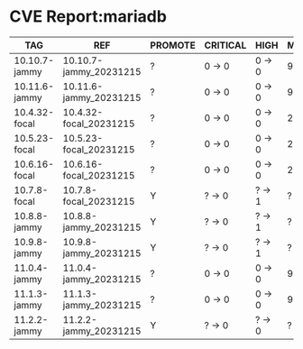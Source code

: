 # CVE Report:mariadb
|      TAG      |          REF           | PROMOTE | CRITICAL |  HIGH  | MEDIUM |  LOW   | UNKNOWN |
|---------------|------------------------|---------|----------|--------|--------|--------|---------|
| 10.10.7-jammy | 10.10.7-jammy_20231215 | ?       | 0 -> 0   | 0 -> 0 | 9 -> 3 | 9 -> 4 | 0 -> 0  |
| 10.11.6-jammy | 10.11.6-jammy_20231215 | ?       | 0 -> 0   | 0 -> 0 | 9 -> 3 | 9 -> 4 | 0 -> 0  |
| 10.4.32-focal | 10.4.32-focal_20231215 | ?       | 0 -> 0   | 0 -> 0 | 2 -> 1 | 6 -> 4 | 0 -> 0  |
| 10.5.23-focal | 10.5.23-focal_20231215 | ?       | 0 -> 0   | 0 -> 0 | 2 -> 1 | 6 -> 4 | 0 -> 0  |
| 10.6.16-focal | 10.6.16-focal_20231215 | ?       | 0 -> 0   | 0 -> 0 | 2 -> 1 | 6 -> 4 | 0 -> 0  |
| 10.7.8-focal  | 10.7.8-focal_20231215  | Y       | ? -> 0   | ? -> 1 | ? -> 5 | ? -> 5 | ? -> 0  |
| 10.8.8-jammy  | 10.8.8-jammy_20231215  | Y       | ? -> 0   | ? -> 1 | ? -> 7 | ? -> 5 | ? -> 0  |
| 10.9.8-jammy  | 10.9.8-jammy_20231215  | Y       | ? -> 0   | ? -> 1 | ? -> 7 | ? -> 5 | ? -> 0  |
| 11.0.4-jammy  | 11.0.4-jammy_20231215  | ?       | 0 -> 0   | 0 -> 0 | 9 -> 3 | 9 -> 4 | 0 -> 0  |
| 11.1.3-jammy  | 11.1.3-jammy_20231215  | ?       | 0 -> 0   | 0 -> 0 | 9 -> 3 | 9 -> 4 | 0 -> 0  |
| 11.2.2-jammy  | 11.2.2-jammy_20231215  | Y       | ? -> 0   | ? -> 0 | ? -> 3 | ? -> 4 | ? -> 0  |
